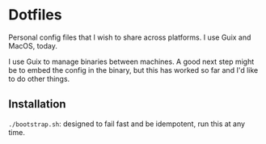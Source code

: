 # Dotfiles
Personal config files that I wish to share across platforms. I use Guix and MacOS, today.

I use Guix to manage binaries between machines. A good next step might be to embed the config in the binary, but this has worked so far and I'd like to do other things.

## Installation
`./bootstrap.sh`: designed to fail fast and be idempotent, run this at any time.

